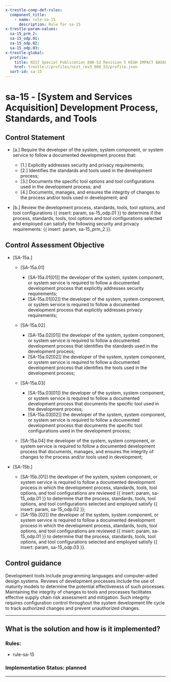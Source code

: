 ```yaml
---
x-trestle-comp-def-rules:
  component_title:
    - name: rule-sa-15
      description: Rule for sa-15
x-trestle-param-values:
  sa-15_prm_2:
  sa-15_odp.01:
  sa-15_odp.02:
  sa-15_odp.03:
x-trestle-global:
  profile:
    title: NIST Special Publication 800-53 Revision 5 HIGH IMPACT BASELINE
    href: trestle://profiles/nist_rev5_800_53/profile.json
  sort-id: sa-15
---
```


# sa-15 - \[System and Services Acquisition\] Development Process, Standards, and Tools

## Control Statement

- \[a.\] Require the developer of the system, system component, or system service to follow a documented development process that:

  - \[1.\] Explicitly addresses security and privacy requirements;
  - \[2.\] Identifies the standards and tools used in the development process;
  - \[3.\] Documents the specific tool options and tool configurations used in the development process; and
  - \[4.\] Documents, manages, and ensures the integrity of changes to the process and/or tools used in development; and

- \[b.\] Review the development process, standards, tools, tool options, and tool configurations {{ insert: param, sa-15_odp.01 }} to determine if the process, standards, tools, tool options and tool configurations selected and employed can satisfy the following security and privacy requirements: {{ insert: param, sa-15_prm_2 }}.

## Control Assessment Objective

- \[SA-15a.\]

  - \[SA-15a.01\]

    - \[SA-15a.01[01]\] the developer of the system, system component, or system service is required to follow a documented development process that explicitly addresses security requirements;
    - \[SA-15a.01[02]\] the developer of the system, system component, or system service is required to follow a documented development process that explicitly addresses privacy requirements;

  - \[SA-15a.02\]

    - \[SA-15a.02[01]\] the developer of the system, system component, or system service is required to follow a documented development process that identifies the standards used in the development process;
    - \[SA-15a.02[02]\] the developer of the system, system component, or system service is required to follow a documented development process that identifies the tools used in the development process;

  - \[SA-15a.03\]

    - \[SA-15a.03[01]\] the developer of the system, system component, or system service is required to follow a documented development process that documents the specific tool used in the development process;
    - \[SA-15a.03[02]\] the developer of the system, system component, or system service is required to follow a documented development process that documents the specific tool configurations used in the development process;

  - \[SA-15a.04\] the developer of the system, system component, or system service is required to follow a documented development process that documents, manages, and ensures the integrity of changes to the process and/or tools used in development;

- \[SA-15b.\]

  - \[SA-15b.[01]\] the developer of the system, system component, or system service is required to follow a documented development process in which the development process, standards, tools, tool options, and tool configurations are reviewed {{ insert: param, sa-15_odp.01 }} to determine that the process, standards, tools, tool options, and tool configurations selected and employed satisfy {{ insert: param, sa-15_odp.02 }};
  - \[SA-15b.[02]\] the developer of the system, system component, or system service is required to follow a documented development process in which the development process, standards, tools, tool options, and tool configurations are reviewed {{ insert: param, sa-15_odp.01 }} to determine that the process, standards, tools, tool options, and tool configurations selected and employed satisfy {{ insert: param, sa-15_odp.03 }}.

## Control guidance

Development tools include programming languages and computer-aided design systems. Reviews of development processes include the use of maturity models to determine the potential effectiveness of such processes. Maintaining the integrity of changes to tools and processes facilitates effective supply chain risk assessment and mitigation. Such integrity requires configuration control throughout the system development life cycle to track authorized changes and prevent unauthorized changes.

______________________________________________________________________

## What is the solution and how is it implemented?

<!-- For implementation status enter one of: implemented, partial, planned, alternative, not-applicable -->

<!-- Note that the list of rules under ### Rules: is read-only and changes will not be captured after assembly to JSON -->

<!-- Add control implementation description here for control: sa-15 -->

### Rules:

  - rule-sa-15

### Implementation Status: planned

______________________________________________________________________
